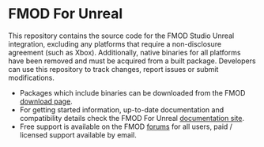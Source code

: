 # FMOD For Unreal

This repository contains the source code for the FMOD Studio Unreal integration, excluding any platforms that require a non-disclosure agreement (such as Xbox). Additionally, native binaries for all platforms have been removed and must be acquired from a built package. Developers can use this repository to track changes, report issues or submit modifications.

* Packages which include binaries can be downloaded from the FMOD [download page](https://fmod.com/download#unrealintegration).
* For getting started information, up-to-date documentation and compatibility details check the FMOD For Unreal [documentation site](https://fmod.com/resources/documentation-unreal).
* Free support is available on the FMOD [forums](https://qa.fmod.com/c/ue4) for all users, paid / licensed support available by email.
